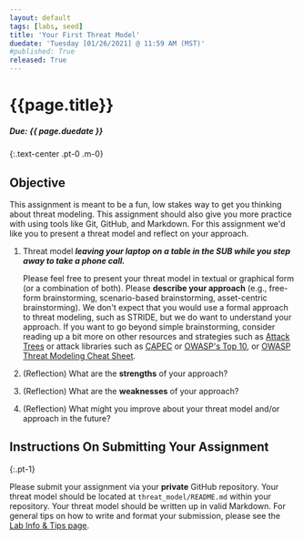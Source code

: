 ```yaml
---
layout: default
tags: [labs, seed]
title: 'Your First Threat Model'
duedate: 'Tuesday [01/26/2021] @ 11:59 AM (MST)'
#published: True
released: True
---
```


# {{page.title}}
##### Due: {{ page.duedate }}
{:.text-center .pt-0 .m-0}

## Objective

This assignment is meant to be a fun, low stakes way to get you thinking about threat modeling.
This assignment should also give you more practice with using tools like Git, GitHub, and Markdown.
For this assignment we'd like you to present a threat model and reflect on your approach.

1. Threat model **_leaving your laptop on a table in the SUB while you step away to take a phone call._**

   Please feel free to present your threat model in textual or graphical form (or a combination of both).
   Please **describe your approach** (e.g., free-form brainstorming, scenario-based brainstorming, asset-centric brainstorming).
   We don't expect that you would use a formal approach to threat modeling, such as STRIDE, but we do want to understand your approach.
   If you want to go beyond simple brainstorming, consider reading up a bit more on other resources and strategies such as
   [Attack Trees](https://www.schneier.com/academic/archives/1999/12/attack_trees.html)
   or attack libraries such as
   [CAPEC](http://capec.mitre.org) or
   [OWASP's Top 10](https://owasp.org/www-project-top-ten/),
   or [OWASP Threat Modeling Cheat Sheet](https://cheatsheetseries.owasp.org/cheatsheets/Threat_Modeling_Cheat_Sheet.html).
2. (Reflection) What are the **strengths** of your approach?
3. (Reflection) What are the **weaknesses** of your approach?
4. (Reflection) What might you improve about your threat model and/or approach in the future?


## Instructions On Submitting Your Assignment
{:.pt-1}

Please submit your assignment via your **private** GitHub repository.
Your threat model should be located at `threat_model/README.md` within your repository.
Your threat model should be written up in valid Markdown.
For general tips on how to write and format your submission, please see the [Lab Info & Tips page](../labs).
